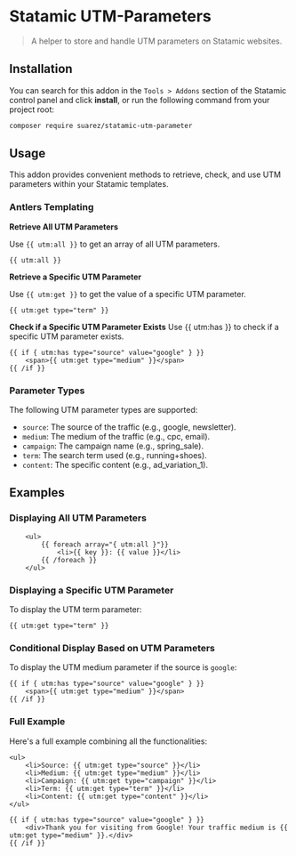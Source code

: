 # Statamic UTM-Parameters

> A helper to store and handle UTM parameters on Statamic websites.

## Installation

You can search for this addon in the `Tools > Addons` section of the Statamic control panel and click **install**, or run the following command from your project root:

``` bash
composer require suarez/statamic-utm-parameter
```

## Usage

This addon provides convenient methods to retrieve, check, and use UTM parameters within your Statamic templates.

### Antlers Templating

**Retrieve All UTM Parameters**

Use `{{ utm:all }}` to get an array of all UTM parameters.

```antlers
{{ utm:all }}
```

**Retrieve a Specific UTM Parameter**

Use `{{ utm:get }}` to get the value of a specific UTM parameter.

```antlers
{{ utm:get type="term" }}
```

**Check if a Specific UTM Parameter Exists**
Use {{ utm:has }} to check if a specific UTM parameter exists.

```antlers
{{ if { utm:has type="source" value="google" } }}
    <span>{{ utm:get type="medium" }}</span>
{{ /if }}
```

### Parameter Types
The following UTM parameter types are supported:

- `source`: The source of the traffic (e.g., google, newsletter).
- `medium`: The medium of the traffic (e.g., cpc, email).
- `campaign`: The campaign name (e.g., spring_sale).
- `term`: The search term used (e.g., running+shoes).
- `content`: The specific content (e.g., ad_variation_1).

## Examples

### Displaying All UTM Parameters

```antlers
    <ul>
        {{ foreach array="{ utm:all }"}}
            <li>{{ key }}: {{ value }}</li>
        {{ /foreach }}
    </ul>
```

### Displaying a Specific UTM Parameter
To display the UTM term parameter:

```antlers
{{ utm:get type="term" }}
```

### Conditional Display Based on UTM Parameters

To display the UTM medium parameter if the source is `google`:

```antlers
{{ if { utm:has type="source" value="google" } }}
    <span>{{ utm:get type="medium" }}</span>
{{ /if }}
```

### Full Example
Here's a full example combining all the functionalities:

```antlers
<ul>
    <li>Source: {{ utm:get type="source" }}</li>
    <li>Medium: {{ utm:get type="medium" }}</li>
    <li>Campaign: {{ utm:get type="campaign" }}</li>
    <li>Term: {{ utm:get type="term" }}</li>
    <li>Content: {{ utm:get type="content" }}</li>
</ul>

{{ if { utm:has type="source" value="google" } }}
    <div>Thank you for visiting from Google! Your traffic medium is {{ utm:get type="medium" }}.</div>
{{ /if }}
```

